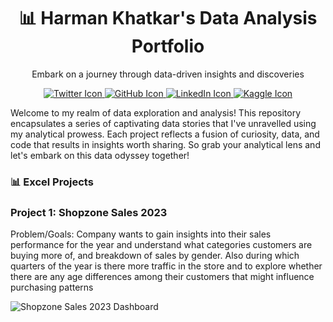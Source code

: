<h1 align="center">📊 Harman Khatkar's Data Analysis Portfolio</h1>
<p align="center">Embark on a journey through data-driven insights and discoveries</p>


<p align="center">
  <a href="TWITTER_PROFILE_URL">
    <img src="TWITTER_ICON_URL" alt="Twitter Icon">
  </a>
  <a href="GITHUB_PROFILE_URL">
    <img src="GITHUB_ICON_URL" alt="GitHub Icon">
  </a>
  <a href="LINKEDIN_PROFILE_URL">
    <img src="LINKEDIN_ICON_URL" alt="LinkedIn Icon">
  </a>
  <a href="KAGGLE_PROFILE_URL">
    <img src="KAGGLE_ICON_URL" alt="Kaggle Icon">
  </a>
</p>


Welcome to my realm of data exploration and analysis! This repository encapsulates a series of captivating data stories that I've unravelled using my analytical prowess. Each project reflects a fusion of curiosity, data, and code that results in insights worth sharing. So grab your analytical lens and let's embark on this data odyssey together!

### &#x1F4CA;  <!-- Excel emoji --> Excel Projects

### Project 1: Shopzone Sales 2023

Problem/Goals: Company wants to gain insights into their sales performance for the year and understand what categories customers are buying more of, and breakdown of sales by gender. Also during which quarters of the year is there more traffic in the store and to explore whether there are any age differences among their customers that might influence purchasing patterns

![Shopzone Sales 2023 Dashboard](https://github.com/haskhatkar/images/blob/main/Shopzone%20Sales%202023.png?raw=true)
